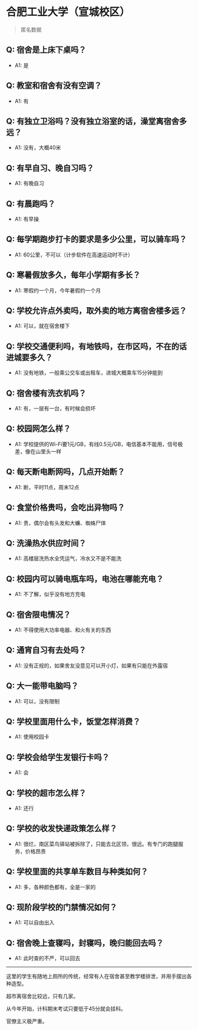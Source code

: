 # 合肥工业大学（宣城校区）

> 匿名数据

## Q: 宿舍是上床下桌吗？

- A1: 是

## Q: 教室和宿舍有没有空调？

- A1: 有

## Q: 有独立卫浴吗？没有独立浴室的话，澡堂离宿舍多远？

- A1: 没有，大概40米

## Q: 有早自习、晚自习吗？

- A1: 有晚自习

## Q: 有晨跑吗？

- A1: 有早操

## Q: 每学期跑步打卡的要求是多少公里，可以骑车吗？

- A1: 60公里，不可以（计步软件在高速运动时不计）

## Q: 寒暑假放多久，每年小学期有多长？

- A1: 寒假约一个月，今年暑假约一个月

## Q: 学校允许点外卖吗，取外卖的地方离宿舍楼多远？

- A1: 可以，就在宿舍楼下

## Q: 学校交通便利吗，有地铁吗，在市区吗，不在的话进城要多久？

- A1: 没有地铁，一般乘公交车或出租车，进城大概乘车15分钟能到

## Q: 宿舍楼有洗衣机吗？

- A1: 有，一层有一台，有时候会损坏

## Q: 校园网怎么样？

- A1: 学校提供的Wi-Fi要1元/GB，有线0.5元/GB，电信基本不能用，信号极差，像在山里头一样

## Q: 每天断电断网吗，几点开始断？

- A1: 断，平时11点，周末12点

## Q: 食堂价格贵吗，会吃出异物吗？

- A1: 贵，偶尔会有头发和大蠊、蜘蛛尸体

## Q: 洗澡热水供应时间？

- A1: 高楼层洗热水全凭运气，冷水又不是不能洗

## Q: 校园内可以骑电瓶车吗，电池在哪能充电？

- A1: 不了解，似乎没有地方充电

## Q: 宿舍限电情况？

- A1: 不得使用大功率电器、和火有关的东西

## Q: 通宵自习有去处吗？

- A1: 没有正规的，如果舍友没意见可以开小灯，如果有只能在外露宿

## Q: 大一能带电脑吗？

- A1: 可以，没有限制

## Q: 学校里面用什么卡，饭堂怎样消费？

- A1: 使用校园卡

## Q: 学校会给学生发银行卡吗？

- A1: 会

## Q: 学校的超市怎么样？

- A1: 还行

## Q: 学校的收发快递政策怎么样？

- A1: 很烂，南区菜鸟驿站被拆除了，只能去北区领，很远。有专门的跑腿服务，价格昂贵

## Q: 学校里面的共享单车数目与种类如何？

- A1: 多，各种颜色都有，全是一家的

## Q: 现阶段学校的门禁情况如何？

- A1: 可以自由出入

## Q: 宿舍晚上查寝吗，封寝吗，晚归能回去吗？

- A1: 此时查的不严，可以回去

***

这里的学生有随地上厕所的传统，经常有人在宿舍甚至教学楼排泄，并用手摆出各种造型。

超市离宿舍比较远，只有几家。

从今年开始，计科期末考试只要低于45分就会挂科。

官僚主义极严重。